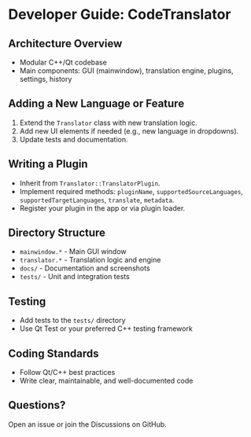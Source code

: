 # Developer Guide: CodeTranslator

## Architecture Overview
- Modular C++/Qt codebase
- Main components: GUI (mainwindow), translation engine, plugins, settings, history

## Adding a New Language or Feature
1. Extend the `Translator` class with new translation logic.
2. Add new UI elements if needed (e.g., new language in dropdowns).
3. Update tests and documentation.

## Writing a Plugin
- Inherit from `Translator::TranslatorPlugin`.
- Implement required methods: `pluginName`, `supportedSourceLanguages`, `supportedTargetLanguages`, `translate`, `metadata`.
- Register your plugin in the app or via plugin loader.

## Directory Structure
- `mainwindow.*` - Main GUI window
- `translator.*` - Translation logic and engine
- `docs/` - Documentation and screenshots
- `tests/` - Unit and integration tests

## Testing
- Add tests to the `tests/` directory
- Use Qt Test or your preferred C++ testing framework

## Coding Standards
- Follow Qt/C++ best practices
- Write clear, maintainable, and well-documented code

## Questions?
Open an issue or join the Discussions on GitHub. 